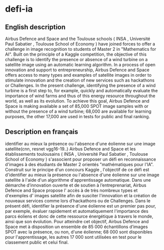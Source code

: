 # defi-ia



## English description

Airbus Defence and Space and the Toulouse schools ( INSA , Université Paul Sabatier , Toulouse School of Economy ) have joined forces to offer a challenge in image recognition to students of Master 2 in "Mathematics for AI".
Built on the principle of a Kaggle competition, the objective of this challenge is to identify the presence or absence of a wind turbine on a satellite image using an automatic learning algorithm.
In a process of open innovation and support to entrepreneurship, Airbus Defence and Space offers access to many types and examples of satellite images in order to stimulate innovation and the creation of new services such as hackathons or Challenges.
In the present challenge, identifying the presence of a wind turbine is a first step to, for example, quickly and automatically evaluate the importance of wind farms and thus of this energy resource throughout the world, as well as its evolution. To achieve this goal, Airbus Defence and Space is making available a set of 85,000 SPOT image samples with or without the presence of a wind turbine; 68,000 are available for learning purposes, the other 17,000 are used in tests for public and final ranking.


## Description en français

identifier au mieux la présence ou l'absence d'une éolienne sur une image satellite(cnn, resnet vgg16-19..) Airbus Defence and Space  et les établissements toulousains ( INSA  , Université Paul Sabatier , Toulouse School of Economy ) s'associent pour proposer un défi en reconnaissance d'images à des étudiants de Master 2 orientés "mathématiques pour l'IA".
Construit sur le principe d'un concours Kaggle  , l'objectif de ce défi est d'identifier au mieux la présence ou l'absence d'une éolienne sur une image satellite à l'aide d'un algorithme d'apprentissage automatique.
Dans une démarche d’innovation ouverte et de soutien à l’entreprenariat, Airbus Defence and Space  propose l' accès  à de très nombreux types et d'exemples d' images satellite  afin de susciter l'innovation et la création de nouveaux services comme lors d’hackathons ou de Challenges.
Dans le présent défi, identifier la présence d'une éolienne est un premier pas pour, par exemple, évaluer rapidement et automatiquement  l'importance des parcs éoliens et donc de cette ressource énergétique à travers le monde, ainsi que son évolution. Pour atteindre cet objectif, Airbus Defence and Space met à disposition un ensemble de 85 000 échantillons d’images SPOT avec la présence, ou non, d'une éolienne; 68 000 sont disponibles pour l'apprentissage, les autres 17 000 sont utilisées en test pour le classement public et celui final. 
